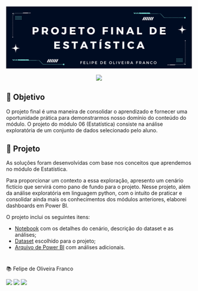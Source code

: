 ![](https://github.com/felipeoliveirafranco/projeto-final-estatistica/blob/main/image.png)

<p align="center">
<img src="https://img.shields.io/static/v1?label=Status&message=FINALIZADO&color=blue&style=for-the-badge"/>
</p>

## 🎯 Objetivo 

O projeto final é uma maneira de consolidar o aprendizado e fornecer uma oportunidade prática para demonstrarmos nosso domínio do conteúdo do módulo. O projeto do módulo 06 (Estatística) consiste na análise exploratória de um conjunto de dados selecionado pelo aluno.

## 📂 Projeto

As soluções foram desenvolvidas com base nos conceitos que aprendemos no módulo de Estatística. 

Para proporcionar um contexto a essa exploração, apresento um cenário fictício que servirá como pano de fundo para o projeto.
Nesse projeto, além da análise exploratória em linguagem python, com o intuito de praticar e consolidar ainda mais os conhecimentos dos módulos anteriores, elaborei dashboards em Power BI.

O projeto inclui os seguintes itens:

- [Notebook]() com os detalhes do cenário, descrição do dataset e as análises;
- [Dataset]() escolhido para o projeto;
- [Arquivo de Power BI]() com análises adicionais.

#

📚 Felipe de Oliveira Franco 


<div align="left">
    <a href="https://www.linkedin.com/in/felipe-franco-19587211a/" target="_blank"> <img src="https://img.shields.io/badge/LinkedIn-%230077B5.svg?&style=for-the-badge&logo=linkedin&logoColor=white" /></a>
    <a href="https://www.researchgate.net/profile/Felipe-Franco-5" target="_blank"> <img  src="https://img.shields.io/badge/Research_Gate-00CCBB.svg?&style=for-the-badge&logo=ResearchGate&logoColor=white" /></a>
    <a href="http://lattes.cnpq.br/1120115703751866" target="_blank"><img src="https://img.shields.io/badge/Lattes-4285F4.svg?&style=for-the-badge&logo=lattes&logoColor=white" /></a>
</div>
